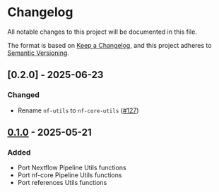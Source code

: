 # Changelog

All notable changes to this project will be documented in this file.

The format is based on [Keep a Changelog](https://keepachangelog.com/en/1.1.0/),
and this project adheres to [Semantic Versioning](https://semver.org/spec/v2.0.0.html).

## [0.2.0] - 2025-06-23

### Changed

- Rename `nf-utils` to `nf-core-utils` ([#127](https://github.com/nextflow-io/plugins/pull/127))

## [0.1.0] - 2025-05-21

### Added

- Port Nextflow Pipeline Utils functions
- Port nf-core Pipeline Utils functions
- Port references Utils functions

[unreleased]: https://github.com/nf-core/nf-core-utils/compare/v0.1.0...HEAD
[0.1.0]: https://github.com/nf-core/nf-core-utils/releases/tag/v0.1.0

<!-- TODO For future releases: [1.1.1]: https://github.com/olivierlacan/keep-a-changelog/compare/v1.1.0...v1.1.1 -->
